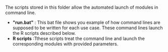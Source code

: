  
The scripts stored in this folder allow the automated launch of modules in command line.

- **"run.bat"** : This bat file shows you example of how command lines are supposed to be written for each use case. These command lines launch the R scripts described below.
- **R scripts** :Tthese scripts treat the command line and launch the corresponding modules with provided parameters. 

